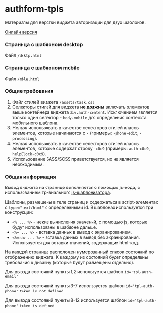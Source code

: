 # authform-tpls
Материалы для верстки виджета авторизации для двух шаблонов.

[Онлайн версия](http://carlo.creachoo.ru/tasks/authform-tpls/)

### Страница с шаблоном desktop

Файл `/dsktp.html`

### Страница с шаблоном mobile

Файл `/mble.html`

### Общие требования
1. Файл стилей виджета `/assets/task.css`
2. Селекторы стилей для виджета __не должны__ включать элементов
выше контейнера виджета `div.auth-content`. Исключением является только один селектор - `body.mobile`
для определения контекста мобильного шаблона.
3. Нельзя использовать в качестве селекторов стилей классы элементов, которые начинаются с `-` (примеры: `-phone-edit`, `-processing`).
4. Нельзя использовать в качестве селекторов стилей классы элементов, которые содержат строку `-c0c9` (примеры: `auth-c0c9`, `helpBlock-c0c9`).
5. Использование SASS/SCSS приветствуется, но не является необходимым.

### Общая информация

Вывод виджета на странице выполняется с помощью js-кода, с использованием тривиального [js-шаблонизатора](https://github.com/cho45/micro-template.js). 

Шаблоны, размешены в теле страниц и содержаться в script-элементах с `type="text/html"` с определенными id.
В шаблонах используется три конструкции:
 - `<% ... %>` - некие вычисления значений, с помощью js, которые будут использованы в шаблоне дальше. 
 - `<%= ... %>` - вставка данных в вывод с экранированием.
 - `<%=raw ... %>` - вставка данных в вывод без экранирования. Используется для вставки значений, содержащие html-код.

На каждой странице расположен нумерованный список состояний по отображению виджета. К каждому из состояний будет определены
требования к дизайну (которые будут размещены отдельно).

Для вывода состояний пункты 1,2 используется шаблон `id='tpl-auth-email'`

Для вывода состояний пункты 3-7 используется шаблон `id='tpl-auth-phone'` `token is not defined`

Для вывода состояний пункты 8-12 используется шаблон `id='tpl-auth-phone'` `token is defined`

